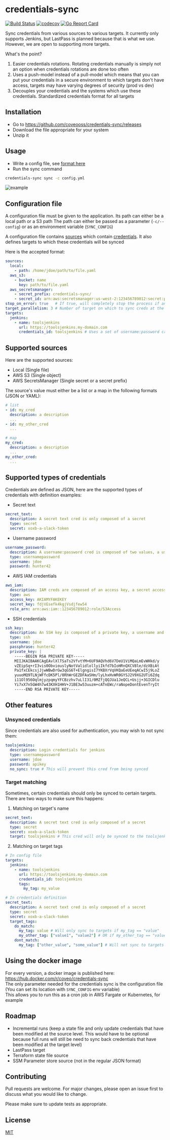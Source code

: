 # credentials-sync
[![Build Status](https://travis-ci.org/coveooss/credentials-sync.svg?branch=master)](https://travis-ci.org/coveooss/credentials-sync)
[![codecov](https://codecov.io/gh/coveooss/credentials-sync/branch/master/graph/badge.svg)](https://codecov.io/gh/coveooss/credentials-sync)
[![Go Report Card](https://goreportcard.com/badge/github.com/coveooss/credentials-sync)](https://goreportcard.com/report/github.com/coveooss/credentials-sync)

Sync credentials from various sources to various targets. It currently only supports Jenkins, but LastPass is planned because that is what we use. However, we are open to supporting more targets.

What's the point?
1. Easier credentials rotations. Rotating credentials manually is simply not an option when credentials rotations are done too often
2. Uses a push-model instead of a pull-model which means that you can put your credentials in a secure environment to which targets don't have access, targets may have varying degrees of security (prod vs dev)
3. Decouples your credentials and the systems which use these credentials. Standardized credentials format for all targets

## Installation

 - Go to https://github.com/coveooss/credentials-sync/releases
 - Download the file appropriate for your system
 - Unzip it

## Usage

 - Write a config file, see [format here](#configuration-file)
 - Run the sync command

```bash
credentials-sync sync -c config.yml
```

![example](https://raw.githubusercontent.com/coveooss/credentials-sync/master/example.png)

## Configuration file
A configuration file must be given to the application. Its path can either be a local path or a S3 path
The path can either be passed as a parameter (`-c/--config`) or as an environment variable (`SYNC_CONFIG`)  

A configuration file contains [sources](#supported-sources) which contain [credentials](#supported-types-of-credentials). It also defines targets to which these credentials will be synced

Here is the accepted format:
```yaml
sources:
  local:
    - path: /home/jdoe/path/to/file.yaml
  aws_s3:
    - bucket: name
      key: path/to/file.yaml
  aws_secretsmanager:
    - secret_prefix: credentials-sync/
    - secret_id: arn:aws:secretsmanager:us-west-2:123456789012:secret:production/MyAwesomeAppSecret-a1b2c3
stop_on_error: true   # If true, will completely stop the process if an operation fails. Otherwise, continues anyways
target_parallelism: 3 # Number of target on which to sync creds at the same time
targets:
  jenkins:
    - name: toolsjenkins
      url: https://toolsjenkins.my-domain.com
      credentials_id: toolsjenkins # Uses a set of username:password credentials
```

## Supported sources
Here are the supported sources:
 - Local (Single file)
 - AWS S3 (Single object)
 - AWS SecretsManager (Single secret or a secret prefix)

The source's value must either be a list or a map in the following formats (JSON or YAML):
```yaml
# list
- id: my_cred
  description: a description
  ...
- id: my_other_cred
  ...

# map
my_cred:
  description: a description
  ...
my_other_cred:
  ...
```

## Supported types of credentials
Credentials are defined as JSON, here are the supported types of credentials with definition examples:
 - Secret text
```yaml
secret_text:
  description: A secret text cred is only composed of a secret
  type: secret
  secret: xoxb-a-slack-token
```
 - Username password
```yaml
username_password:
  description: A username:password cred is composed of two values, a username and a password
  type: usernamepassword
  username: jdoe
  password: hunter42
```
 - AWS IAM credentials
```yaml
aws_iam:
  description: IAM creds are composed of an access key, a secret access key and optionally a role to assume
  type: aws
  access_key: AKIAMYFAKEKEY
  secret_key: fdjVEsefk4kgjVsdjfew54
  role_arn: arn:aws:iam::123456789012:role/S3Access
```
 - SSH credentials
```yaml
ssh_key:
  description: An SSH key is composed of a private key, a username and optionally, a passphrase
  type: ssh
  username: jdoe
  passphrase: hunter42
  private_key: |
    -----BEGIN RSA PRIVATE KEY-----
    MIIJKAIBAAKCAgEAvlXlTSaTs2VfvtYM+6UF9AQVhd6V7DeU1ViMQaLmEvWHkd/y
    vZEipSq+rI3vis0ObviouslyNotValidlollyiIkfd7bIoHRnQXCV8le/dzXBiAt
    Pa1fxCEkcsjJjwWBwDrGw3qGS6T+ElgngisI7YKBXrVqVKQaEeUEeqACwI5j9LoZ
    yuuoMQ9TLNjWFfcDK5Pl/0RhWrGEZDFAaSHm/lyLhxHvWR0GYSJ2V9XG2UTi6Zdq
    i11Ol956OqlmjyzpqmyYFCBzzhv7uLlI31/0MZfjQQJUa1JeQCL+Usjj+3GICDlu
    Yi7xX7n5GW4h7w43KXH1HHV+J1BE3w53uuzm+cATnEWc/raNopeDontEvenTryIt
    -----END RSA PRIVATE KEY-----
```

## Other features

### Unsynced credentials
Since credentials are also used for authentication, you may wish to not sync them:
```yaml
toolsjenkins:
  description: Login credentials for jenkins
  type: usernamepassword
  username: jdoe
  password: apikey
  no_sync: true # This will prevent this cred from being synced
```

### Target matching
Sometimes, certain credentials should only be synced to certain targets. There are two ways to make sure this happens:

1. Matching on target's name
```yaml
secret_text:
  description: A secret text cred is only composed of a secret
  type: secret
  secret: xoxb-a-slack-token
  target: toolsjenkins # This cred will only be synced to the toolsjenkins target
```
2. Matching on target tags
```yaml
# In config file
targets:
  jenkins:
    - name: toolsjenkins
      url: https://toolsjenkins.my-domain.com
      credentials_id: toolsjenkins
      tags:
        my_tag: my_value

# In credentials definition
secret_text:
  description: A secret text cred is only composed of a secret
  type: secret
  secret: xoxb-a-slack-token
  target_tags:
    do_match:
      my_tag: value # Will only sync to targets if my_tag == "value"
      my_other_tag: ["value1", "value2"] # OR if my_other_tag == "value1" OR my_other_tag == "value2"
    dont_match:
      my_tag: ["other_value", "some_value"] # Will not sync to targets if my_tag == "other_value" or if my_tag == "some_value", regardless of `do_match`
```

## Using the docker image

For every version, a docker image is published here: https://hub.docker.com/r/coveo/credentials-sync  
The only parameter needed for the credentials sync is the configuration file (You can set its location with `SYNC_CONFIG` env variable)  
This allows you to run this as a cron job in AWS Fargate or Kubernetes, for example

## Roadmap
- Incremental runs (keep a state file and only update credentials that have been modified at the source level. This would have to be optional because full runs will still be need to sync back credentials that have been modified at the target level)
- LastPass target
- Terraform state file source
- SSM Parameter store source (not in the regular JSON format)

## Contributing
Pull requests are welcome. For major changes, please open an issue first to discuss what you would like to change.

Please make sure to update tests as appropriate.

## License
[MIT](https://choosealicense.com/licenses/mit/)
